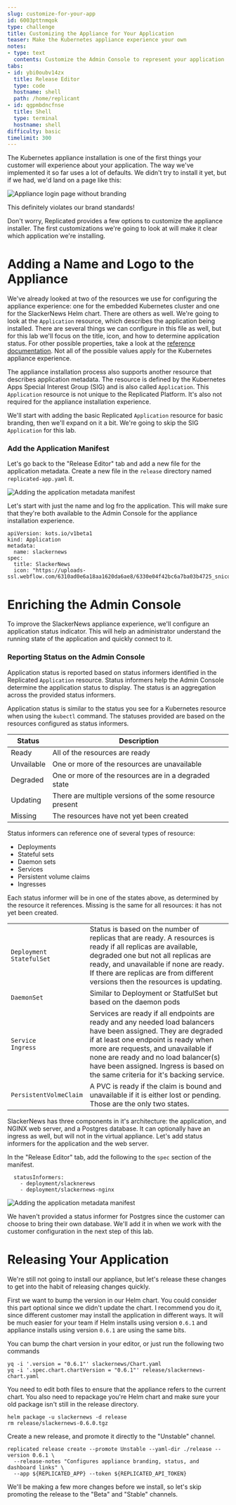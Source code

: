 ```yaml
---
slug: customize-for-your-app
id: 6003pttnmqok
type: challenge
title: Customizing the Appliance for Your Application
teaser: Make the Kubernetes appliance experience your own
notes:
- type: text
  contents: Customize the Admin Console to represent your application
tabs:
- id: ybi0oubv14zx
  title: Release Editor
  type: code
  hostname: shell
  path: /home/replicant
- id: qgpmbdncfnse
  title: Shell
  type: terminal
  hostname: shell
difficulty: basic
timelimit: 300
---
```


The Kubernetes appliance installation is one of the first things
your customer will experience about your application. The way we've implemented
it so far uses a lot of defaults. We didn't try to install it yet, but if we
had, we'd land on a page like this:

![Appliance login page without branding](../assets/unbranded-admin-console.png)

This definitely violates our brand standards!

Don't worry, Replicated provides a few options to customize the appliance
installer. The first customizations we're going to look at will make it clear
which application we're installing.

Adding a Name and Logo to the Appliance
=======================================

We've already looked at two of the resources we use for configuring the
appliance experience: one for the embedded Kubernetes cluster and one for the
SlackerNews Helm chart. There are others as well. We're going to look at the
`Application` resource, which describes the application being installed. There
are several things we can configure in this file as well, but for this lab
we'll focus on the title, icon, and how to determine application status. For
other possible properties, take a look at the [reference
documentation](https://docs.replicated.com/reference/custom-resource-application).
Not all of the possible values apply for the Kubernetes appliance experience.

The appliance installation process also supports another resource that
describes application metadata. The resource is defined by the
Kubernetes Apps Special Interest Group (SIG) and is also called `Application`.
This `Application` resource is not unique to the Replicated Platform. It's
also not required for the appliance installation experience.

We'll start with adding the basic Replicated `Application` resource for basic
branding, then we'll expand on it a bit. We're going to skip the SIG
`Application` for this lab.

### Add the Application Manifest

Let's go back to the "Release Editor" tab and add a new file for the
application metadata. Create a new file in the `release` directory named
`replicated-app.yaml`
it.

![Adding the application metadata manifest](../assets/adding-application-manifest.png)

Let's start with just the name and log fro the application. This will make
sure that they're both available to the Admin Console for the appliance
installation experience.

```
apiVersion: kots.io/v1beta1
kind: Application
metadata:
  name: slackernews
spec:
  title: SlackerNews
  icon: "https://uploads-ssl.webflow.com/6310ad0e6a18aa1620da6ae8/6330e04f42bc6a7ba03b4725_snicon.png"
```

Enriching the Admin Console
===========================

To improve the SlackerNews appliance experience, we'll configure an
application status indicator. This will help an administrator understand the
running state of the application and quickly connect to it.

### Reporting Status on the Admin Console

Application status is reported based on status informers identified in the
Replicated `Application` resource. Status informers help the Admin Console
determine the application status to display. The status is an aggregation
across the provided status informers.

Application status is similar to the status you see for a Kubernetes
resource when using the `kubectl` command. The statuses provided are based on
the resources configured as status informers.

<table>
<thead>
</tr><th>Status</th><th>Description</th></tr>
</thead>
<tbody>
<tr><td>Ready</td><td>All of the resources are ready</td></tr>
<tr><td>Unvailable</td><td>One or more of the resources are unavailable</td></tr>
<tr><td>Degraded</td><td>One or more of the resources are in a degraded state</td></tr>
<tr><td>Updating</td><td>There are multiple versions of the some resource present</td></tr>
<tr><td>Missing</td><td>The resources have not yet been created</td></tr>
</tbody>
</table>

Status informers can reference one of several types of resource:

* Deployments
* Stateful sets
* Daemon sets
* Services
* Persistent volume claims
* Ingresses

Each status informer will be in one of the states above, as determined by the
resource it references. Missing is the same for all resources: it has not yet
been created.

<table>
<tbody>
<tr><td><code>Deployment</code><br/><code>StatefulSet</code></td><td>Status is based on the number
of replicas that are ready. A resources is ready if all replicas are
available, degraded one but not all replicas are ready, and unavailable if
none are ready. If there are replicas are from different versions then the
resources is updating.</td></tr>
<tr><td><code>DaemonSet</code></td><td>Similar to </code>Deployment</code> or </code>StatfulSet</code> but based on
the daemon pods</td></tr>
<tr><td><code>Service</code><br/><code>Ingress</code></td><td>Services are ready if all endpoints are ready and any
needed load balancers have been assigned. They are degraded if at least one
endpoint is ready when more are requests, and unavailable if none are ready
and no load balancer(s) have been assigned. Ingress is based on the same
criteria for it's backing service.</td></tr>
<tr><td><code>PersistentVolmeClaim</code></td><td>A PVC is ready if the claim is bound and
unavailable if it is either lost or pending. Those are the only two states.</td></tr>
</tbody>
<table>

SlackerNews has three components in it's architecture: the application, and
NGINX web server, and a Postgres database. It can optionally have an ingress
as well, but will not in the virtual appliance. Let's add status informers for
the application and the web server.


In the "Release Editor" tab, add the following to the `spec` section of the
manifest.

```
  statusInformers:
    - deployment/slacknerews
    - deployment/slackernews-nginx
```

![Adding the application metadata manifest](../assets/adding-status-informers.png)

We haven't provided a status informer for Postgres since the customer can
choose to bring their own database. We'll add it in when we work with the
customer configuration in the next step of this lab.

Releasing Your Application
==========================

We're still not going to install our appliance, but let's release these
changes to get into the habit of releasing changes quickly.

First we want to bump the version in our Helm chart. You could consider this
part optional since we didn't update the chart. I recommend you do it, since
different customer may install the application in different ways. It will be
much easier for your team if Helm installs using version `0.6.1` and appliance
installs using version `0.6.1` are using the same bits.

You can bump the chart version in your editor, or just run the following two
commands

```
yq -i '.version = "0.6.1"' slackernews/Chart.yaml
yq -i '.spec.chart.chartVersion = "0.6.1"' release/slackernews-chart.yaml
```

You need to edit both files to ensure that the appliance refers to the current
chart. You also need to repackage you're Helm chart and make sure your old
package isn't still in the release directory.

```
helm package -u slackernews -d release
rm release/slackernews-0.6.0.tgz
```

Create a new release, and promote it directly to the "Unstable" channel.

```
replicated release create --promote Unstable --yaml-dir ./release --version 0.6.1 \
  --release-notes "Configures appliance branding, status, and dashboard links" \
  --app ${REPLICATED_APP} --token ${REPLICATED_API_TOKEN}
```

We'll be making a few more changes before we install, so let's skip promoting
the release to the "Beta" and "Stable" channels.
